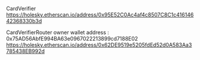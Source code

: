 CardVerifier
https://holesky.etherscan.io/address/0x95E52C0Ac4af4c8507C8C1c41614642368330b3d

CardVerifierRouter owner wallet address : 0x75AD56AbfE994BA63e0967022213899cd7188E02
https://holesky.etherscan.io/address/0x62DE9519e5205fdEd52d0A583Aa3785438EB992d